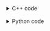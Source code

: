 <details><summary>C++ code</summary>

![](https://github.com/archishmanghos/code-images/blob/master/GFG/Move-Last-Element-to-Front-of-a-Linked-List.png)

</details>

<br>

<details><summary>Python code</summary>

![](https://github.com/archishmanghos/code-images/blob/master/GFG/Move-Last-Element-to-Front-of-a-Linked-List-py.png)

</details>